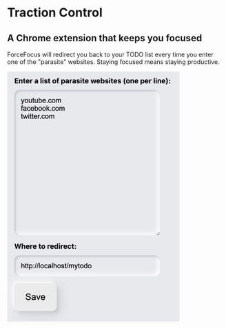 # Traction Control 
## A Chrome extension that keeps you focused


ForceFocus will redirect you back to your TODO list every time you enter one of the "parasite" websites.
Staying focused means staying productive.

<img src="screenshots/screenshot.png" width="400" height="auto">
